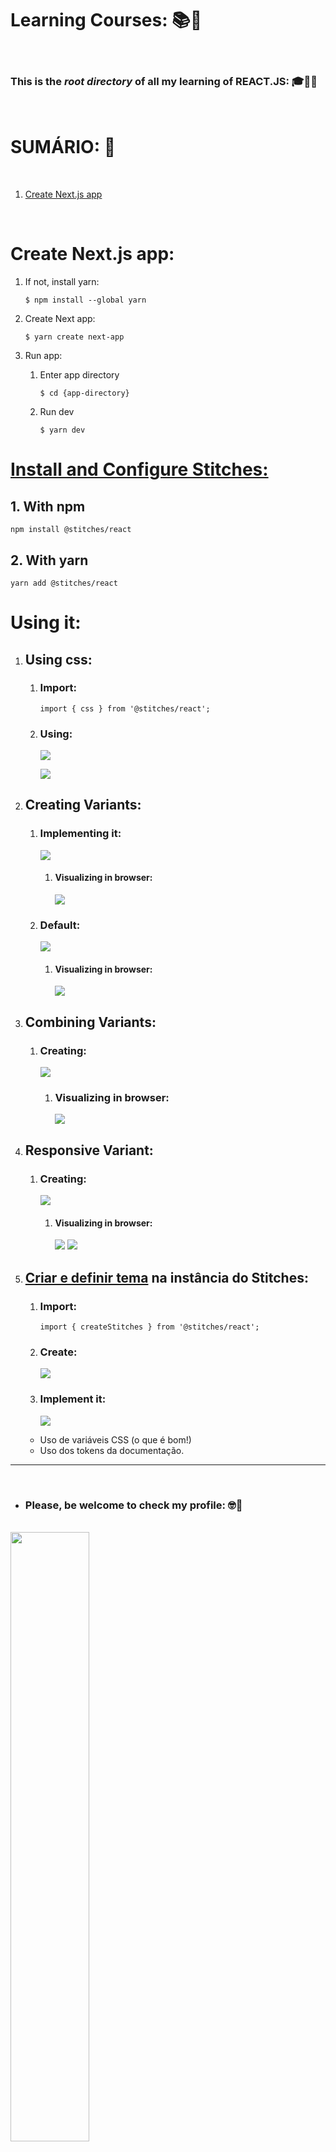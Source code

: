 # **Learning Courses:** :books::brain:

<br>

### This is the ***root directory*** of all my learning of **REACT.JS**: :mortar_board::closed_book::robot:

<br>

# **SUMÁRIO:** :round_pushpin:

<br>

1. [Create Next.js app](./1-intro/)

<br>

# **Create Next.js app:**
1. If not, install yarn:

    ```$ npm install --global yarn```

2. Create Next app:
    
    ```$ yarn create next-app```

3. Run app:
    1. Enter app directory
        
        ```$ cd {app-directory}```

    2. Run dev
        
        ```$ yarn dev```

# **[Install and Configure Stitches:](https://stitches.dev/docs/installation)**
## 1. With npm
```npm install @stitches/react```

## 2. With yarn
```yarn add @stitches/react```


# **Using it:**

1. ## Using css:
    1. ### Import:
        ```import { css } from '@stitches/react';```
    
    2. ### Using:
        ![](./../../images/4-1-stylying-with-css.png)

        ![](./../../images/4-1-stylying-with-css-web-result.png)

2. ## **Creating Variants:**

    1. ### **Implementing it:**
        ![](./../../images/4-1-stylying-with-css-creating-variant.png)

        1. #### **Visualizing in browser:**
            ![](./../../images/4-1-stylying-with-css-creating-variant.png)

    2. ### **Default:**
        ![](./../../images/4-1-stylying-with-css-creating-variant-default.png)

        1. #### **Visualizing in browser:**
            ![](./../../images/4-1-stylying-with-css-creating-variant-default-result.png)

    
3. ## **Combining Variants:**
    1. ### Creating:
        ![](./../../images/4-1-stylying-with-css-creating-compound-variant.png)

        1. ### **Visualizing in browser:**
            ![](./../../images/4-1-stylying-with-css-creating-compound-variant-result.png)

4. ## **Responsive Variant:**
    1. ### Creating:
        ![](./../../images/4-1-stylying-with-css-creating-responsive-variant.png)

        1. #### **Visualizing in browser:**
            ![](./../../images/4-1-stylying-with-css-creating-responsive-variant-result-1.png)
            ![](./../../images/4-1-stylying-with-css-creating-responsive-variant-result-2.png)

5. ## **[Criar e definir tema](https://stitches.dev/docs/tokens) na instância do Stitches:**
    1. ### **Import:**
        ```import { createStitches } from '@stitches/react';```

    2. ### **Create:**
        ![](./../../images/4-1-stylying-with-css-creating-theme.png)

    3. ### **Implement it:**
        ![](./../../images/4-1-stylying-with-css-creating-theme-implementing-it.png)

    - Uso de variáveis CSS (o que é bom!)
    - Uso dos tokens da documentação.





***

<br>

- ### **Please, be welcome to check my profile:** :nerd_face::handshake:

<br>

<a href="https://github.com/DanScherr">
    <img src="./images/the-end-img.png" width="50%">
</a>